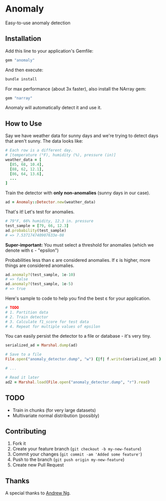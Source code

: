 # Anomaly

Easy-to-use anomaly detection

## Installation

Add this line to your application's Gemfile:

```ruby
gem "anomaly"
```

And then execute:

```sh
bundle install
```

For max performance (about 3x faster), also install the NArray gem:

```ruby
gem "narray"
```

Anomaly will automatically detect it and use it.

## How to Use

Say we have weather data for sunny days and we're trying to detect days that aren't sunny. The data looks like:

```ruby
# Each row is a different day.
# [temperature (°F), humidity (%), pressure (in)]
weather_data = [
  [85, 68, 10.4],
  [88, 62, 12.1],
  [86, 64, 13.6],
  ...
]
```

Train the detector with **only non-anomalies** (sunny days in our case).

```ruby
ad = Anomaly::Detector.new(weather_data)
```

That's it! Let's test for anomalies.

```ruby
# 79°F, 66% humidity, 12.3 in. pressure
test_sample = [79, 66, 12.3]
ad.probability(test_sample)
# => 7.537174740907633e-08
```

**Super-important:** You must select a threshold for anomalies (which we denote with ε - "epsilon")

Probabilities less than ε are considered anomalies. If ε is higher, more things are considered anomalies.

``` ruby
ad.anomaly?(test_sample, 1e-10)
# => false
ad.anomaly?(test_sample, 1e-5)
# => true
```

Here's sample to code to help you find the best ε for your application.

```ruby
# TODO
# 1. Partition data
# 2. Train detector
# 3. Calculate f1_score for test data
# 4. Repeat for multiple values of epsilon
```

You can easily persist the detector to a file or database - it's very tiny.

```ruby
serialized_ad = Marshal.dump(ad)

# Save to a file
File.open("anomaly_detector.dump", "w") {|f| f.write(serialized_ad) }

# ...

# Read it later
ad2 = Marshal.load(File.open("anomaly_detector.dump", "r").read)
```

## TODO

- Train in chunks (for very large datasets)
- Multivariate normal distribution (possibly)

## Contributing

1. Fork it
2. Create your feature branch (`git checkout -b my-new-feature`)
3. Commit your changes (`git commit -am 'Added some feature'`)
4. Push to the branch (`git push origin my-new-feature`)
5. Create new Pull Request

## Thanks

A special thanks to [Andrew Ng](http://www.ml-class.org).
